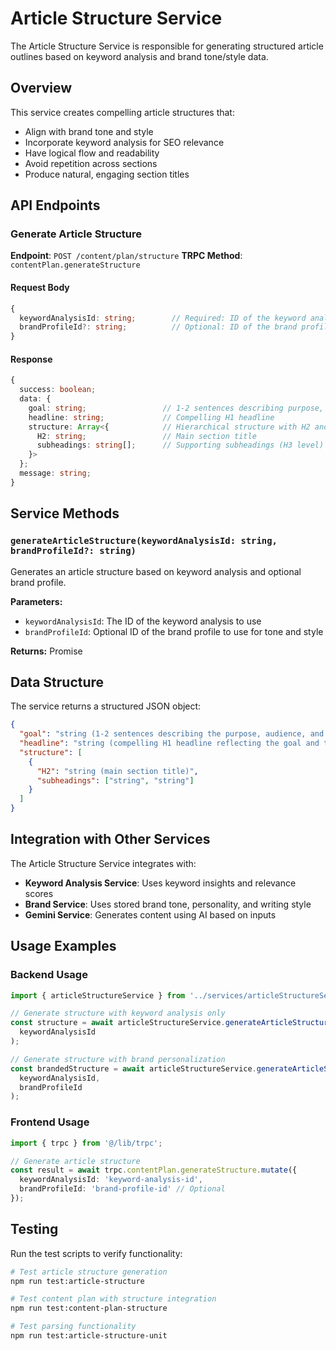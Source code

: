 # Article Structure Service

The Article Structure Service is responsible for generating structured article outlines based on keyword analysis and brand tone/style data.

## Overview

This service creates compelling article structures that:
- Align with brand tone and style
- Incorporate keyword analysis for SEO relevance
- Have logical flow and readability
- Avoid repetition across sections
- Produce natural, engaging section titles

## API Endpoints

### Generate Article Structure
**Endpoint**: `POST /content/plan/structure`
**TRPC Method**: `contentPlan.generateStructure`

#### Request Body
```typescript
{
  keywordAnalysisId: string;        // Required: ID of the keyword analysis
  brandProfileId?: string;          // Optional: ID of the brand profile
}
```

#### Response
```typescript
{
  success: boolean;
  data: {
    goal: string;                 // 1-2 sentences describing purpose, audience, and outcome
    headline: string;             // Compelling H1 headline
    structure: Array<{            // Hierarchical structure with H2 and H3 levels
      H2: string;                 // Main section title
      subheadings: string[];      // Supporting subheadings (H3 level)
    }>
  };
  message: string;
}
```

## Service Methods

### `generateArticleStructure(keywordAnalysisId: string, brandProfileId?: string)`
Generates an article structure based on keyword analysis and optional brand profile.

**Parameters:**
- `keywordAnalysisId`: The ID of the keyword analysis to use
- `brandProfileId`: Optional ID of the brand profile to use for tone and style

**Returns:** Promise<ArticleStructure>

## Data Structure

The service returns a structured JSON object:

```json
{
  "goal": "string (1-2 sentences describing the purpose, audience, and intended outcome)",
  "headline": "string (compelling H1 headline reflecting the goal and target keyword)",
  "structure": [
    {
      "H2": "string (main section title)",
      "subheadings": ["string", "string"] 
    }
  ]
}
```

## Integration with Other Services

The Article Structure Service integrates with:
- **Keyword Analysis Service**: Uses keyword insights and relevance scores
- **Brand Service**: Uses stored brand tone, personality, and writing style
- **Gemini Service**: Generates content using AI based on inputs

## Usage Examples

### Backend Usage
```typescript
import { articleStructureService } from '../services/articleStructureService';

// Generate structure with keyword analysis only
const structure = await articleStructureService.generateArticleStructure(
  keywordAnalysisId
);

// Generate structure with brand personalization
const brandedStructure = await articleStructureService.generateArticleStructure(
  keywordAnalysisId,
  brandProfileId
);
```

### Frontend Usage
```typescript
import { trpc } from '@/lib/trpc';

// Generate article structure
const result = await trpc.contentPlan.generateStructure.mutate({
  keywordAnalysisId: 'keyword-analysis-id',
  brandProfileId: 'brand-profile-id' // Optional
});
```

## Testing

Run the test scripts to verify functionality:

```bash
# Test article structure generation
npm run test:article-structure

# Test content plan with structure integration
npm run test:content-plan-structure

# Test parsing functionality
npm run test:article-structure-unit
```